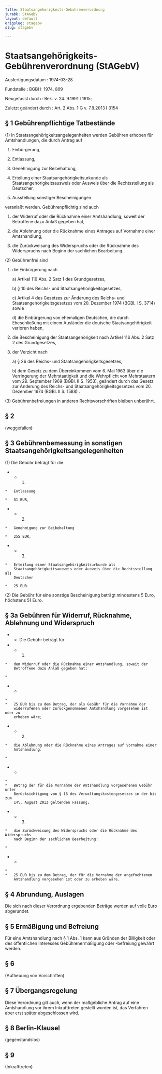 ```yaml
---
Title: Staatsangehörigkeits-Gebührenverordnung
jurabk: StAGebV
layout: default
origslug: stagebv
slug: stagebv

---
```


# Staatsangehörigkeits-Gebührenverordnung (StAGebV)

Ausfertigungsdatum
:   1974-03-28

Fundstelle
:   BGBl I: 1974, 809

Neugefasst durch
:   Bek. v. 24. 9.1991 I 1915;

Zuletzt geändert durch
:   Art. 2 Abs. 1 G v. 7.8.2013 I 3154


## § 1 Gebührenpflichtige Tatbestände

(1) In Staatsangehörigkeitsangelegenheiten werden Gebühren erhoben für
Amtshandlungen, die durch Antrag auf

1.  Einbürgerung,


2.  Entlassung,


3.  Genehmigung zur Beibehaltung,


4.  Erteilung einer Staatsangehörigkeitsurkunde als
    Staatsangehörigkeitsausweis oder Ausweis über die Rechtsstellung als
    Deutscher,


5.  Ausstellung sonstiger Bescheinigungen



veranlaßt werden. Gebührenpflichtig sind auch

1.  der Widerruf oder die Rücknahme einer Amtshandlung, soweit der
    Betroffene dazu Anlaß gegeben hat,


2.  die Ablehnung oder die Rücknahme eines Antrages auf Vornahme einer
    Amtshandlung,


3.  die Zurückweisung des Widerspruchs oder die Rücknahme des Widerspruchs
    nach Beginn der sachlichen Bearbeitung.




(2) Gebührenfrei sind

1.  die Einbürgerung nach

    a)  Artikel 116 Abs. 2 Satz 1 des Grundgesetzes,


    b)  § 10 des Reichs- und Staatsangehörigkeitsgesetzes,


    c)  Artikel 4 des Gesetzes zur Änderung des Reichs- und
        Staatsangehörigkeitsgesetzes vom 20. Dezember 1974 (BGBl. I S. 3714)
        sowie


    d)  die Einbürgerung von ehemaligen Deutschen, die durch Eheschließung mit
        einem Ausländer die deutsche Staatsangehörigkeit verloren haben,





2.  die Bescheinigung der Staatsangehörigkeit nach Artikel 116 Abs. 2 Satz
    2 des Grundgesetzes,


3.  der Verzicht nach

    a)  § 26 des Reichs- und Staatsangehörigkeitsgesetzes,


    b)  dem Gesetz zu dem Übereinkommen vom 6. Mai 1963 über die Verringerung
        der Mehrstaatigkeit und die Wehrpflicht von Mehrstaatern vom 29.
        September 1969 (BGBl. II S. 1953), geändert durch das Gesetz zur
        Änderung des Reichs- und Staatsangehörigkeitsgesetzes vom 20. Dezember
        1974
        (BGBl. II S. 1588)                          .







(3) Gebührenbefreiungen in anderen Rechtsvorschriften bleiben
unberührt.


## § 2

(weggefallen)


## § 3 Gebührenbemessung in sonstigen Staatsangehörigkeitsangelegenheiten

(1) Die Gebühr beträgt für die

*    *   1.

    *   Entlassung

    *   51 EUR,


*    *   2.

    *   Genehmigung zur Beibehaltung

    *   255 EUR,


*    *   3.

    *   Erteilung einer Staatsangehörigkeitsurkunde als
        Staatsangehörigkeitsausweis oder Ausweis über die Rechtsstellung als
        Deutscher

    *   25 EUR.




(2) Die Gebühr für eine sonstige Bescheinigung beträgt mindestens 5
Euro, höchstens 51 Euro.


## § 3a Gebühren für Widerruf, Rücknahme, Ablehnung und Widerspruch


*    *   Die Gebühr beträgt für


*    *   1.

    *   den Widerruf oder die Rücknahme einer Amtshandlung, soweit der
        Betroffene dazu Anlaß gegeben hat:

    *

*    *
    *
    *   25 EUR bis zu dem Betrag, der als Gebühr für die Vornahme der
        widerrufenen oder zurückgenommenen Amtshandlung vorgesehen ist oder zu
        erheben wäre;


*    *   2.

    *   die Ablehnung oder die Rücknahme eines Antrages auf Vornahme einer
        Amtshandlung:

    *

*    *
    *
    *   Betrag der für die Vornahme der Amtshandlung vorgesehenen Gebühr unter
        Berücksichtigung von § 15 des Verwaltungskostengesetzes in der bis zum
        14\. August 2013 geltenden Fassung;


*    *   3.

    *   die Zurückweisung des Widerspruchs oder die Rücknahme des Widerspruchs
        nach Beginn der sachlichen Bearbeitung:

    *

*    *
    *
    *   25 EUR bis zu dem Betrag, der für die Vornahme der angefochtenen
        Amtshandlung vorgesehen ist oder zu erheben wäre.





## § 4 Abrundung, Auslagen

Die sich nach dieser Verordnung ergebenden Beträge werden auf volle
Euro abgerundet.


## § 5 Ermäßigung und Befreiung

Für eine Amtshandlung nach § 1 Abs. 1 kann aus Gründen der Billigkeit
oder des öffentlichen Interesses Gebührenermäßigung oder -befreiung
gewährt werden.


## § 6

(Aufhebung von Vorschriften)


## § 7 Übergangsregelung

Diese Verordnung gilt auch, wenn der maßgebliche Antrag auf eine
Amtshandlung vor ihrem Inkrafttreten gestellt worden ist, das
Verfahren aber erst später abgeschlossen wird.


## § 8 Berlin-Klausel

(gegenstandslos)


## § 9

(Inkrafttreten)

